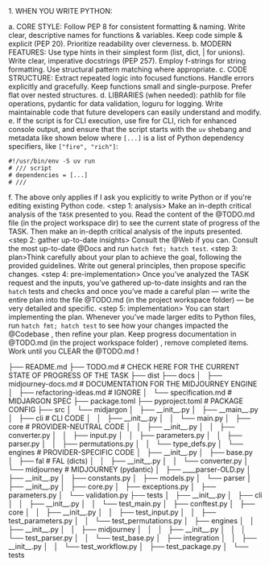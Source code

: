 <guidelines for python>
1. WHEN YOU WRITE PYTHON: 

a. CORE STYLE: Follow PEP 8 for consistent formatting & naming. Write clear, descriptive names for functions & variables. Keep code simple & explicit (PEP 20). Prioritize readability over cleverness. 
b. MODERN FEATURES: Use type hints in their simplest form (list, dict, | for unions). Write clear, imperative docstrings (PEP 257). Employ f-strings for string formatting. Use structural pattern matching where appropriate. 
c. CODE STRUCTURE: Extract repeated logic into focused functions. Handle errors explicitly and gracefully. Keep functions small and single-purpose. Prefer flat over nested structures. 
d. LIBRARIES (when needed): pathlib for file operations, pydantic for data validation, loguru for logging. Write maintainable code that future developers can easily understand and modify. 
e. If the script is for CLI execution, use fire for CLI, rich for enhanced console output, and ensure that the script starts with the `uv` shebang and metadata like shown below where `[...]` is a list of Python dependency specifiers, like `["fire", "rich"]`: 

```
#!/usr/bin/env -S uv run 
# /// script
# dependencies = [...]
# ///
```

f. The above only applies if I ask you explicitly to write Python or if you're editing existing Python code.
</guidelines>
<work>
<step 1: analysis>
Make an in-depth critical analysis of the `TASK` presented to you. Read the content of the @TODO.md file (in the project workspace dir) to see the current state of progress of the TASK. Then make an in-depth critical analysis of the inputs presented. 
</step>
<step 2: gather up-to-date insights>
Consult the @Web if you can. Consult the most up-to-date @Docs and run `hatch fmt; hatch test`. 
</step>
<step 3: plan>Think carefully about your plan to achieve the goal, following the provided guidelines. Write out general principles, then propose specific changes. 
</step>
<step 4: pre-implementation>
Once you’ve analyzed the TASK request and the inputs, you’ve gathered up-to-date insights and ran the `hatch` tests and checks and once you’ve made a careful plan — write the entire plan into the file @TODO.md (in the project workspace folder) — be very detailed and specific. 
</step>
<step 5: implementation>
You can start implementing the plan. Whenever you’ve made larger edits to Python files, run `hatch fmt; hatch test` to see how your changes impacted the @Codebase , then refine your plan. Keep progress documentation in @TODO.md (in the project workspace folder) , remove completed items. Work until you CLEAR the @TODO.md !     
</step>
</work>


<codebase-summary>
├── README.md
├── TODO.md # CHECK HERE FOR THE CURRENT STATE OF PROGRESS OF THE TASK
├── dist
├── docs
│   ├── midjourney-docs.md # DOCUMENTATION FOR THE MIDJOURNEY ENGINE
│   ├── refactoring-ideas.md # IGNORE
│   └── specification.md # MIDJARGON SPEC
├── package.toml
├── pyproject.toml # PACKAGE CONFIG
├── src
│   └── midjargon
│       ├── __init__.py
│       ├── __main__.py
│       ├── cli # CLI CODE
│       │   ├── __init__.py
│       │   └── main.py
│       ├── core # PROVIDER-NEUTRAL CODE
│       │   ├── __init__.py
│       │   ├── converter.py
│       │   ├── input.py
│       │   ├── parameters.py
│       │   ├── parser.py
│       │   ├── permutations.py
│       │   └── type_defs.py
│       └── engines # PROVIDER-SPECIFIC CODE
│           ├── __init__.py
│           ├── base.py
│           ├── fal # FAL (dicts)
│           │   ├── __init__.py
│           │   └── converter.py
│           └── midjourney # MIDJOURNEY (pydantic)
│               ├── ____parser-OLD.py
│               ├── __init__.py
│               ├── constants.py
│               ├── models.py
│               └── parser
│                   ├── __init__.py
│                   ├── core.py
│                   ├── exceptions.py
│                   ├── parameters.py
│                   └── validation.py
├── tests
│   ├── __init__.py
│   ├── cli
│   │   ├── __init__.py
│   │   └── test_main.py
│   ├── conftest.py
│   ├── core
│   │   ├── __init__.py
│   │   ├── test_input.py
│   │   ├── test_parameters.py
│   │   └── test_permutations.py
│   ├── engines
│   │   ├── __init__.py
│   │   ├── midjourney
│   │   │   ├── __init__.py
│   │   │   └── test_parser.py
│   │   └── test_base.py
│   ├── integration
│   │   ├── __init__.py
│   │   └── test_workflow.py
│   ├── test_package.py
│   └── tests
</codebase-summary>
